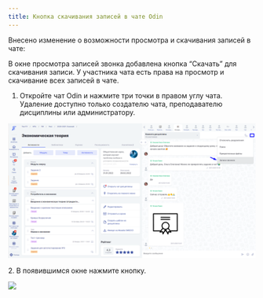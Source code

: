 ```yaml
---
title: Кнопка скачивания записей в чате Odin
---
```


Внесено изменение о возможности просмотра и скачивания записей в чате:

В окне просмотра записей звонка добавлена кнопка “Скачать” для скачивания записи. У участника чата есть права на просмотр и скачивание всех записей в чате.

1. Откройте чат Odin и нажмите три точки в правом углу чата. Удаление доступно только создателю чата, преподавателю дисциплины или администратору.

![](<../../.gitbook/assets/image (25) (4).png>)

2\. В появившимся окне нажмите кнопку.

![](https://lh5.googleusercontent.com/iFtjjLpK__pGWSql6MvEKl40vZEfGxf4WOFcxMWbgrVcuGUYQ5rwe2Aul280zZ0G3MdGIFufDhZbTEnDm9sJi4ymHV3DH7WHdYeAFCR_X1br8eNRiuGTQ8_6hy4NySOFTEeVmT_Z)